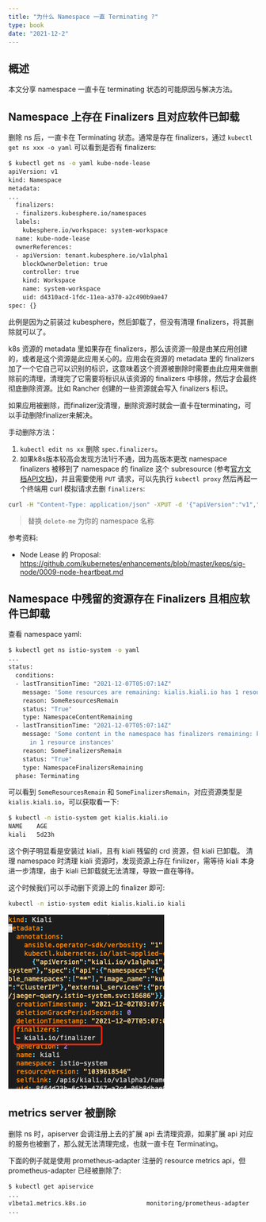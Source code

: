 ```yaml
---
title: "为什么 Namespace 一直 Terminating ?"
type: book
date: "2021-12-2"
---
```


## 概述

本文分享 namespace 一直卡在 terminating 状态的可能原因与解决方法。

## Namespace 上存在 Finalizers 且对应软件已卸载

删除 ns 后，一直卡在 Terminating 状态。通常是存在 finalizers，通过 `kubectl get ns xxx -o yaml` 可以看到是否有 finalizers:

``` bash
$ kubectl get ns -o yaml kube-node-lease
apiVersion: v1
kind: Namespace
metadata:
...
  finalizers:
  - finalizers.kubesphere.io/namespaces
  labels:
    kubesphere.io/workspace: system-workspace
  name: kube-node-lease
  ownerReferences:
  - apiVersion: tenant.kubesphere.io/v1alpha1
    blockOwnerDeletion: true
    controller: true
    kind: Workspace
    name: system-workspace
    uid: d4310acd-1fdc-11ea-a370-a2c490b9ae47
spec: {}
```

此例是因为之前装过 kubesphere，然后卸载了，但没有清理 finalizers，将其删除就可以了。

k8s 资源的 metadata 里如果存在 finalizers，那么该资源一般是由某应用创建的，或者是这个资源是此应用关心的。应用会在资源的 metadata 里的 finalizers 加了一个它自己可以识别的标识，这意味着这个资源被删除时需要由此应用来做删除前的清理，清理完了它需要将标识从该资源的 finalizers 中移除，然后才会最终彻底删除资源。比如 Rancher 创建的一些资源就会写入 finalizers 标识。

如果应用被删除，而finalizer没清理，删除资源时就会一直卡在terminating，可以手动删除finalizer来解决。

手动删除方法：
1. `kubectl edit ns xx` 删除 `spec.finalizers`。
2. 如果k8s版本较高会发现方法1行不通，因为高版本更改 namespace finalizers 被移到了 namespace 的 finalize 这个 subresource (参考[官方文档API文档](https://github.com/kubernetes/community/blob/master/contributors/design-proposals/architecture/namespaces.md#rest-api))，并且需要使用 `PUT` 请求，可以先执行 `kubectl proxy` 然后再起一个终端用 curl 模拟请求去删 `finalizers`:
``` bash
curl -H "Content-Type: application/json" -XPUT -d '{"apiVersion":"v1","kind":"Namespace","metadata":{"name":"delete-me"},"spec":{"finalizers":[]}}' http://localhost:8001/api/v1/namespaces/delete-me/finalize
```
> 替换 `delete-me` 为你的 namespace 名称

参考资料:

* Node Lease 的 Proposal: https://github.com/kubernetes/enhancements/blob/master/keps/sig-node/0009-node-heartbeat.md

## Namespace 中残留的资源存在 Finalizers 且相应软件已卸载

查看 namespace yaml:

```bash
$ kubectl get ns istio-system -o yaml
...
status:
  conditions:
  - lastTransitionTime: "2021-12-07T05:07:14Z"
    message: 'Some resources are remaining: kialis.kiali.io has 1 resource instances'
    reason: SomeResourcesRemain
    status: "True"
    type: NamespaceContentRemaining
  - lastTransitionTime: "2021-12-07T05:07:14Z"
    message: 'Some content in the namespace has finalizers remaining: kiali.io/finalizer
      in 1 resource instances'
    reason: SomeFinalizersRemain
    status: "True"
    type: NamespaceFinalizersRemaining
  phase: Terminating
```

可以看到 `SomeResourcesRemain` 和 `SomeFinalizersRemain`，对应资源类型是 `kialis.kiali.io`，可以获取看一下:

```bash
$ kubectl -n istio-system get kialis.kiali.io
NAME    AGE
kiali   5d23h
```

这个例子明显看是安装过 kiali，且有 kiali 残留的 crd 资源，但 kiali 已卸载。
清理 namespace 时清理 kiali 资源时，发现资源上存在 finilizer，需等待 kiali 本身进一步清理，由于 kiali 已卸载就无法清理，导致一直在等待。

这个时候我们可以手动删下资源上的 finalizer 即可:

```bash
kubectl -n istio-system edit kialis.kiali.io kiali
```

![](1.png)

## metrics server 被删除

删除 ns 时，apiserver 会调注册上去的扩展 api 去清理资源，如果扩展 api 对应的服务也被删了，那么就无法清理完成，也就一直卡在 Terminating。

下面的例子就是使用 prometheus-adapter 注册的 resource metrics api，但 prometheus-adapter 已经被删除了:

``` bash
$ kubectl get apiservice
...
v1beta1.metrics.k8s.io                 monitoring/prometheus-adapter     False (ServiceNotFound)   75d
...
```